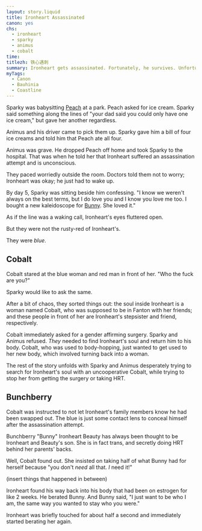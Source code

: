 ```yaml
---
layout: story.liquid
title: Ironheart Assassinated
canon: yes
chs:
  - ironheart
  - sparky
  - animus
  - cobalt
time: 
titlezh: 铁心遇刺
summary: Ironheart gets assassinated. Fortunately, he survives. Unfortunately, he is no longer Ironheart.
myTags:
  - Canon
  - Bauhinia
  - Coastline
---
```


Sparky was babysitting [Peach](/characters/minor#peach/) at a park. Peach asked for ice cream. Sparky said something along the lines of "your dad said you could only have one ice cream," but gave her another regardless.

Animus and his driver came to pick them up. Sparky gave him a bill of four ice creams and told him that Peach ate all four.

Animus was grave. He dropped Peach off home and took Sparky to the hospital. That was when he told her that Ironheart suffered an assassination attempt and is unconscious.

They paced worriedly outside the room. Doctors told them not to worry; Ironheart was okay; he just had to wake up.

By day 5, Sparky was sitting beside him confessing. "I know we weren't always on the best terms, but I do love you and I know you love me too. I bought a new kaleidoscope for [Bunny](/characters/minor#bunchberry/). She loved it."

As if the line was a waking call, Ironheart's eyes fluttered open.

But they were not the rusty-red of Ironheart's.

They were *blue*.

## Cobalt

Cobalt stared at the blue woman and red man in front of her. "Who the fuck are you?"

Sparky would like to ask the same.

After a bit of chaos, they sorted things out: the soul inside Ironheart is a woman named Cobalt, who was supposed to be in Fanton with her friends; and these people in front of her are Ironheart's stepsister and friend, respectively.

Cobalt immediately asked for a gender affirming surgery. Sparky and Animus refused. *They* needed to find Ironheart's soul and return him to his body. Cobalt, who was used to body-hopping, just wanted to get used to her new body, which involved turning back into a woman.

The rest of the story unfolds with Sparky and Animus desperately trying to search for Ironheart's soul with an uncooperative Cobalt, while trying to stop her from getting the surgery or taking HRT.

## Bunchberry

Cobalt was instructed to not let Ironheart's family members know he had been swapped out. The blue is just some contact lens to conceal himself after the assassination attempt.

Bunchberry "Bunny" Ironheart Beauty has always been thought to be Ironheart and Beauty's son. She is in fact trans, and secretly doing HRT behind her parents' backs.

Well, Cobalt found out. She insisted on taking half of what Bunny had for herself because "you don't *need* all that. *I* need it!"

(insert things that happened in between)

Ironheart found his way back into his body that had been on estrogen for like 2 weeks. He berated Bunny. And Bunny said, "I just want to be who I am, the same way you wanted to stay who you were."

Ironheart was briefly touched for about half a second and immediately started berating her again.

